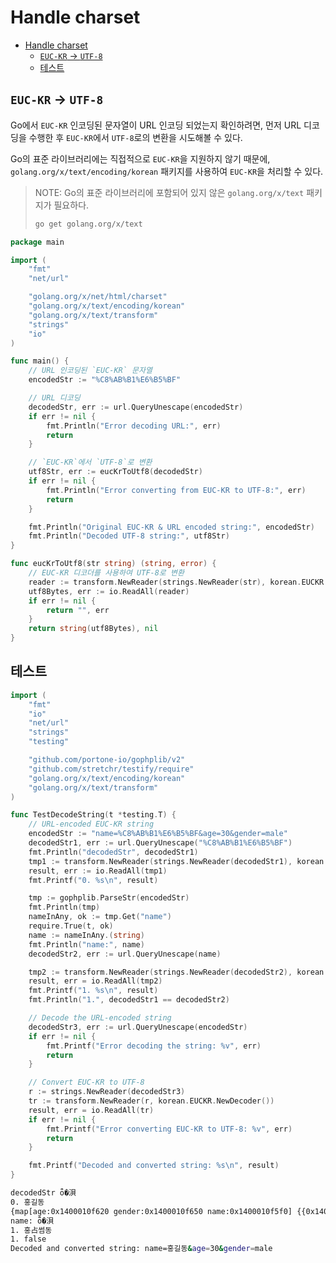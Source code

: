 # Handle charset

- [Handle charset](#handle-charset)
    - [`EUC-KR` -\> `UTF-8`](#euc-kr---utf-8)
    - [테스트](#테스트)

## `EUC-KR` -> `UTF-8`

Go에서 `EUC-KR` 인코딩된 문자열이 URL 인코딩 되었는지 확인하려면, 먼저 URL 디코딩을 수행한 후 `EUC-KR`에서 `UTF-8`로의 변환을 시도해볼 수 있다.

Go의 표준 라이브러리에는 직접적으로 `EUC-KR`을 지원하지 않기 때문에, `golang.org/x/text/encoding/korean` 패키지를 사용하여 `EUC-KR`을 처리할 수 있다.

> NOTE: Go의 표준 라이브러리에 포함되어 있지 않은 `golang.org/x/text` 패키지가 필요하다.
>
> ```sh
> go get golang.org/x/text
> ```

```go
package main

import (
    "fmt"
    "net/url"

    "golang.org/x/net/html/charset"
    "golang.org/x/text/encoding/korean"
    "golang.org/x/text/transform"
    "strings"
    "io"
)

func main() {
    // URL 인코딩된 `EUC-KR` 문자열
    encodedStr := "%C8%AB%B1%E6%B5%BF"

    // URL 디코딩
    decodedStr, err := url.QueryUnescape(encodedStr)
    if err != nil {
        fmt.Println("Error decoding URL:", err)
        return
    }

    // `EUC-KR`에서 `UTF-8`로 변환
    utf8Str, err := eucKrToUtf8(decodedStr)
    if err != nil {
        fmt.Println("Error converting from EUC-KR to UTF-8:", err)
        return
    }

    fmt.Println("Original EUC-KR & URL encoded string:", encodedStr)
    fmt.Println("Decoded UTF-8 string:", utf8Str)
}

func eucKrToUtf8(str string) (string, error) {
    // EUC-KR 디코더를 사용하여 UTF-8로 변환
    reader := transform.NewReader(strings.NewReader(str), korean.EUCKR.NewDecoder())
    utf8Bytes, err := io.ReadAll(reader)
    if err != nil {
        return "", err
    }
    return string(utf8Bytes), nil
}
```

## 테스트

```go
import (
    "fmt"
    "io"
    "net/url"
    "strings"
    "testing"

    "github.com/portone-io/gophplib/v2"
    "github.com/stretchr/testify/require"
    "golang.org/x/text/encoding/korean"
    "golang.org/x/text/transform"
)

func TestDecodeString(t *testing.T) {
    // URL-encoded EUC-KR string
    encodedStr := "name=%C8%AB%B1%E6%B5%BF&age=30&gender=male"
    decodedStr1, err := url.QueryUnescape("%C8%AB%B1%E6%B5%BF")
    fmt.Println("decodedStr", decodedStr1)
    tmp1 := transform.NewReader(strings.NewReader(decodedStr1), korean.EUCKR.NewDecoder())
    result, err := io.ReadAll(tmp1)
    fmt.Printf("0. %s\n", result)

    tmp := gophplib.ParseStr(encodedStr)
    fmt.Println(tmp)
    nameInAny, ok := tmp.Get("name")
    require.True(t, ok)
    name := nameInAny.(string)
    fmt.Println("name:", name)
    decodedStr2, err := url.QueryUnescape(name)

    tmp2 := transform.NewReader(strings.NewReader(decodedStr2), korean.EUCKR.NewDecoder())
    result, err = io.ReadAll(tmp2)
    fmt.Printf("1. %s\n", result)
    fmt.Println("1.", decodedStr1 == decodedStr2)

    // Decode the URL-encoded string
    decodedStr3, err := url.QueryUnescape(encodedStr)
    if err != nil {
        fmt.Printf("Error decoding the string: %v", err)
        return
    }

    // Convert EUC-KR to UTF-8
    r := strings.NewReader(decodedStr3)
    tr := transform.NewReader(r, korean.EUCKR.NewDecoder())
    result, err = io.ReadAll(tr)
    if err != nil {
        fmt.Printf("Error converting EUC-KR to UTF-8: %v", err)
        return
    }

    fmt.Printf("Decoded and converted string: %s\n", result)
}
```

```bash
decodedStr ȫ�浿
0. 홍길동
{map[age:0x1400010f620 gender:0x1400010f650 name:0x1400010f5f0] {{0x1400010f5f0 0x1400010f650 <nil> <nil>}}}
name: ȫ�浿
1. 홍占썸동
1. false
Decoded and converted string: name=홍길동&age=30&gender=male
```
